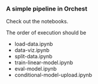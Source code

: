 ### A simple pipeline in Orchest

Check out the notebooks.

The order of execution should be

- load-data.ipynb
- data-viz.ipynb
- split-data.ipynb
- train-linear-model.ipynb
- eval-model.ipynb
- conditional-model-upload.ipynb
